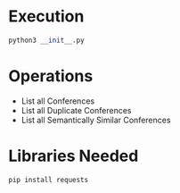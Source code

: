 # Execution

```python
python3 __init__.py
```

# Operations

- List all Conferences
- List all Duplicate Conferences
- List all Semantically Similar Conferences

# Libraries Needed

```python
pip install requests
```

